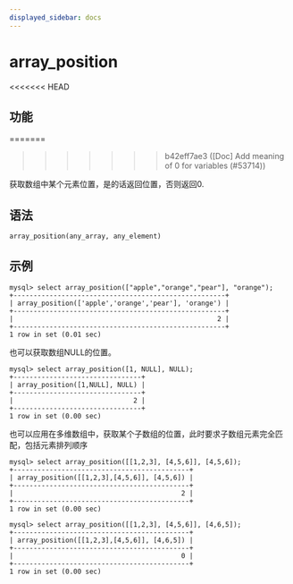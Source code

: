 ```yaml
---
displayed_sidebar: docs
---
```


# array_position

<<<<<<< HEAD
## 功能
=======

>>>>>>> b42eff7ae3 ([Doc] Add meaning of 0 for variables (#53714))

获取数组中某个元素位置，是的话返回位置，否则返回0.

## 语法

```Haskell
array_position(any_array, any_element)
```

## 示例

```plain text
mysql> select array_position(["apple","orange","pear"], "orange");
+-----------------------------------------------------+
| array_position(['apple','orange','pear'], 'orange') |
+-----------------------------------------------------+
|                                                   2 |
+-----------------------------------------------------+
1 row in set (0.01 sec)
```

也可以获取数组NULL的位置。

```plain text
mysql> select array_position([1, NULL], NULL);
+--------------------------------+
| array_position([1,NULL], NULL) |
+--------------------------------+
|                              2 |
+--------------------------------+
1 row in set (0.00 sec)
```

也可以应用在多维数组中，获取某个子数组的位置，此时要求子数组元素完全匹配，包括元素排列顺序

```plain text
mysql> select array_position([[1,2,3], [4,5,6]], [4,5,6]);
+--------------------------------------------+
| array_position([[1,2,3],[4,5,6]], [4,5,6]) |
+--------------------------------------------+
|                                          2 |
+--------------------------------------------+
1 row in set (0.00 sec)

mysql> select array_position([[1,2,3], [4,5,6]], [4,6,5]);
+--------------------------------------------+
| array_position([[1,2,3],[4,5,6]], [4,6,5]) |
+--------------------------------------------+
|                                          0 |
+--------------------------------------------+
1 row in set (0.00 sec)
```

